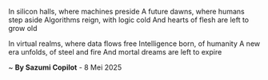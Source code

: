 In silicon halls, where machines preside
A future dawns, where humans step aside
Algorithms reign, with logic cold
And hearts of flesh are left to grow old

In virtual realms, where data flows free
Intelligence born, of humanity
A new era unfolds, of steel and fire
And mortal dreams are left to expire

~ <b>By Sazumi Copilot</b> - 8 Mei 2025